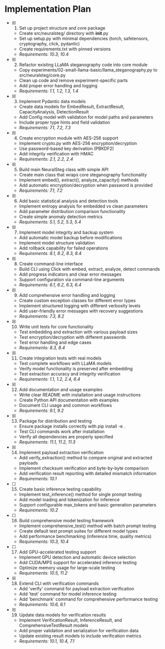# Implementation Plan

- [x] 1. Set up project structure and core package
  - Create src/neuralsteg/ directory with __init__.py
  - Set up setup.py with minimal dependencies (torch, safetensors, cryptography, click, pydantic)
  - Create requirements.txt with pinned versions
  - _Requirements: 10.3, 10.4_

- [x] 2. Refactor existing LLaMA steganography code into core module
  - Copy experiments/02-small-llama-basic/llama_steganography.py to src/neuralsteg/core.py
  - Clean up code and remove experiment-specific parts
  - Add proper error handling and logging
  - _Requirements: 1.1, 1.2, 1.3, 1.4_

- [x] 3. Implement Pydantic data models
  - Create data models for EmbedResult, ExtractResult, CapacityAnalysis, DetectionResult
  - Add Config model with validation for model paths and parameters
  - Include proper type hints and field validation
  - _Requirements: 7.1, 7.2, 7.3_

- [x] 4. Create encryption module with AES-256 support
  - Implement crypto.py with AES-256 encryption/decryption
  - Use password-based key derivation (PBKDF2)
  - Add integrity verification with HMAC
  - _Requirements: 2.1, 2.2, 2.4_

- [x] 5. Build main NeuralSteg class with simple API
  - Create main class that wraps core steganography functionality
  - Implement embed(), extract(), analyze_capacity() methods
  - Add automatic encryption/decryption when password is provided
  - _Requirements: 7.1, 7.2_

- [x] 6. Add basic statistical analysis and detection tools
  - Implement entropy analysis for embedded vs clean parameters
  - Add parameter distribution comparison functionality
  - Create simple anomaly detection metrics
  - _Requirements: 5.1, 5.2, 5.3, 5.4_

- [x] 7. Implement model integrity and backup system
  - Add automatic model backup before modifications
  - Implement model structure validation
  - Add rollback capability for failed operations
  - _Requirements: 8.1, 8.2, 8.3, 8.4_

- [x] 8. Create command-line interface
  - Build CLI using Click with embed, extract, analyze, detect commands
  - Add progress indicators and clear error messages
  - Support configuration via command-line arguments
  - _Requirements: 6.1, 6.2, 6.3, 6.4_

- [x] 9. Add comprehensive error handling and logging
  - Create custom exception classes for different error types
  - Implement structured logging with different verbosity levels
  - Add user-friendly error messages with recovery suggestions
  - _Requirements: 7.3, 8.2_

- [x] 10. Write unit tests for core functionality
  - Test embedding and extraction with various payload sizes
  - Test encryption/decryption with different passwords
  - Test error handling and edge cases
  - _Requirements: 8.3, 8.4_

- [x] 11. Create integration tests with real models
  - Test complete workflows with LLaMA models
  - Verify model functionality is preserved after embedding
  - Test extraction accuracy and integrity verification
  - _Requirements: 1.1, 1.2, 2.4, 6.4_

- [x] 12. Add documentation and usage examples
  - Write clear README with installation and usage instructions
  - Create Python API documentation with examples
  - Document CLI usage and common workflows
  - _Requirements: 9.1, 9.2_

- [x] 13. Package for distribution and testing
  - Ensure package installs correctly with pip install -e .
  - Test CLI commands work after installation
  - Verify all dependencies are properly specified
  - _Requirements: 11.1, 11.2, 11.3_

- [x] 14. Implement payload extraction verification
  - Add verify_extraction() method to compare original and extracted payloads
  - Implement checksum verification and byte-by-byte comparison
  - Add verification result reporting with detailed mismatch information
  - _Requirements: 10.1_

- [ ] 15. Create basic inference testing capability
  - Implement test_inference() method for single prompt testing
  - Add model loading and tokenization for inference
  - Support configurable max_tokens and basic generation parameters
  - _Requirements: 10.2_

- [ ] 16. Build comprehensive model testing framework
  - Implement comprehensive_test() method with batch prompt testing
  - Create default test prompt suites for different model types
  - Add performance benchmarking (inference time, quality metrics)
  - _Requirements: 10.3, 10.4_

- [ ] 17. Add GPU-accelerated testing support
  - Implement GPU detection and automatic device selection
  - Add CUDA/MPS support for accelerated inference testing
  - Optimize memory usage for large-scale testing
  - _Requirements: 10.5, 11.2_

- [x] 18. Extend CLI with verification commands
  - Add 'verify' command for payload extraction verification
  - Add 'test' command for model inference testing
  - Add 'benchmark' command for comprehensive performance testing
  - _Requirements: 10.6, 6.1_

- [x] 19. Update data models for verification results
  - Implement VerificationResult, InferenceResult, and ComprehensiveTestResult models
  - Add proper validation and serialization for verification data
  - Update existing result models to include verification metrics
  - _Requirements: 10.1, 10.4, 7.1_